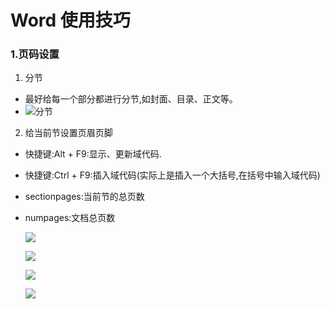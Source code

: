 # Word 使用技巧

### 1.页码设置

1. 分节

- 最好给每一个部分都进行分节,如封面、目录、正文等。
- ![分节](https://myimageshack.oss-cn-hangzhou.aliyuncs.com/img/01.jpg)

2. 给当前节设置页眉页脚

- 快捷键:Alt + F9:显示、更新域代码.

- 快捷键:Ctrl + F9:插入域代码(实际上是插入一个大括号,在括号中输入域代码)

- sectionpages:当前节的总页数

- numpages:文档总页数

    ![](https://myimageshack.oss-cn-hangzhou.aliyuncs.com/img/02.jpg)

    ![](https://myimageshack.oss-cn-hangzhou.aliyuncs.com/img/03.jpg)

    ![](https://myimageshack.oss-cn-hangzhou.aliyuncs.com/img/04.jpg)

    ![](https://myimageshack.oss-cn-hangzhou.aliyuncs.com/img/05.jpg)

